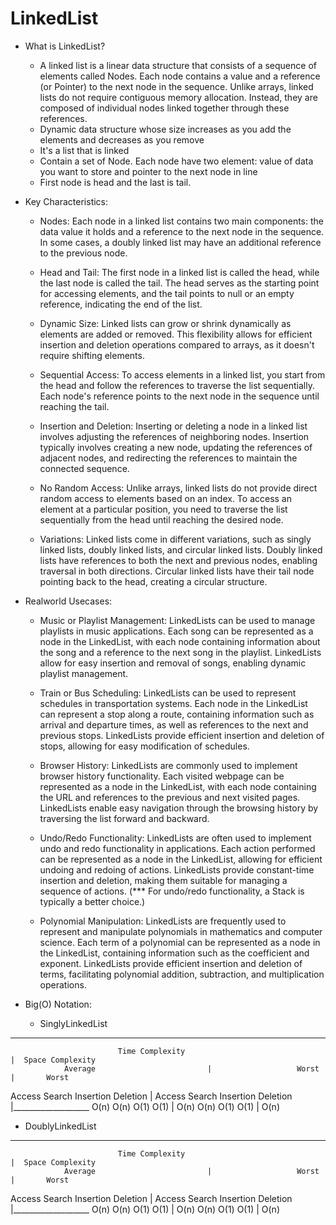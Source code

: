 # LinkedList
+ What is LinkedList?
    - A linked list is a linear data structure that consists of a sequence of elements called Nodes. Each node contains a value and a reference (or Pointer) to the next node in the sequence. Unlike arrays, linked lists do not require contiguous memory allocation. Instead, they are composed of individual nodes linked together through these references.
    - Dynamic data structure whose size increases as you add the elements and decreases as you remove
    - It's a list that is linked
    - Contain a set of Node. Each node have two element: value of data you want to store and pointer to the next node in line
    - First node is head and the last is tail.

+ Key Characteristics:
    * Nodes: Each node in a linked list contains two main components: the data value it holds and a reference to the next node in the sequence. In some cases, a doubly linked list may have an additional reference to the previous node.

    * Head and Tail: The first node in a linked list is called the head, while the last node is called the tail. The head serves as the starting point for accessing elements, and the tail points to null or an empty reference, indicating the end of the list.

    * Dynamic Size: Linked lists can grow or shrink dynamically as elements are added or removed. This flexibility allows for efficient insertion and deletion operations compared to arrays, as it doesn't require shifting elements.

    * Sequential Access: To access elements in a linked list, you start from the head and follow the references to traverse the list sequentially. Each node's reference points to the next node in the sequence until reaching the tail.

    * Insertion and Deletion: Inserting or deleting a node in a linked list involves adjusting the references of neighboring nodes. Insertion typically involves creating a new node, updating the references of adjacent nodes, and redirecting the references to maintain the connected sequence.

    * No Random Access: Unlike arrays, linked lists do not provide direct random access to elements based on an index. To access an element at a particular position, you need to traverse the list sequentially from the head until reaching the desired node.

    * Variations: Linked lists come in different variations, such as singly linked lists, doubly linked lists, and circular linked lists. Doubly linked lists have references to both the next and previous nodes, enabling traversal in both directions. Circular linked lists have their tail node pointing back to the head, creating a circular structure.

+ Realworld Usecases:
    * Music or Playlist Management: LinkedLists can be used to manage playlists in music applications. Each song can be represented as a node in the LinkedList, with each node containing information about the song and a reference to the next song in the playlist. LinkedLists allow for easy insertion and removal of songs, enabling dynamic playlist management.

    * Train or Bus Scheduling: LinkedLists can be used to represent schedules in transportation systems. Each node in the LinkedList can represent a stop along a route, containing information such as arrival and departure times, as well as references to the next and previous stops. LinkedLists provide efficient insertion and deletion of stops, allowing for easy modification of schedules.

    * Browser History: LinkedLists are commonly used to implement browser history functionality. Each visited webpage can be represented as a node in the LinkedList, with each node containing the URL and references to the previous and next visited pages. LinkedLists enable easy navigation through the browsing history by traversing the list forward and backward.

    * Undo/Redo Functionality: LinkedLists are often used to implement undo and redo functionality in applications. Each action performed can be represented as a node in the LinkedList, allowing for efficient undoing and redoing of actions. LinkedLists provide constant-time insertion and deletion, making them suitable for managing a sequence of actions. 
    (*** For undo/redo functionality, a Stack is typically a better choice.)

    * Polynomial Manipulation: LinkedLists are frequently used to represent and manipulate polynomials in mathematics and computer science. Each term of a polynomial can be represented as a node in the LinkedList, containing information such as the coefficient and exponent. LinkedLists provide efficient insertion and deletion of terms, facilitating polynomial addition, subtraction, and multiplication operations.

+ Big(O) Notation:
  * SinglyLinkedList
____________________________________________________________________________________________________________________
                            Time Complexity	                                                    |  Space Complexity
                Average	                        |                   Worst	                    |       Worst
Access	    Search	  Insertion   Deletion      |   Access	    Search	   Insertion  Deletion  |___________________ 
O(n)        O(n)	    O(1)	   O(1)         |    O(n)	     O(n)	    O(1)	    O(1)    |        O(n)

  * DoublyLinkedList
____________________________________________________________________________________________________________________
                            Time Complexity	                                                    |  Space Complexity
                Average	                        |                   Worst	                    |       Worst
Access	    Search	  Insertion   Deletion      |   Access	    Search	   Insertion  Deletion  |___________________ 
O(n)        O(n)	    O(1)	   O(1)         |    O(n)	     O(n)	    O(1)	    O(1)    |        O(n)